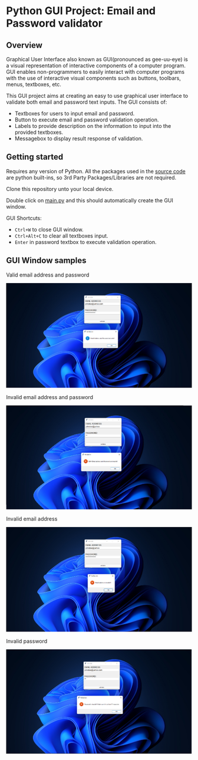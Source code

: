 # Python GUI Project: Email and Password validator

## Overview

Graphical User Interface also known as GUI(pronounced as gee-uu-eye) is a visual representation of interactive components of a computer program. 
GUI enables non-programmers to easily interact with computer programs with the use of interactive visual components such as buttons, toolbars, menus, textboxes, etc.

This GUI project aims at creating an easy to use graphical user interface to validate both email and password text inputs. 
The GUI consists of:
  * Textboxes for users to input email and password.
  * Button to execute email and password validation operation.
  * Labels to provide description on the information to input into the provided textboxes.
  * Messagebox to display result response of validation. 
 
## Getting started

Requires any version of Python. All the packages used in the [source code](/main.py) are python built-ins, so 3rd Party Packages/Libraries are not required.

Clone this repository unto your local device.

Double click on [main.py](/main.py) and this should automatically create the GUI window. 

GUI Shortcuts:
  * `Ctrl+W` to close GUI window.
  * `Ctrl+Alt+C` to clear all textboxes input.
  * `Enter` in password textbox to execute validation operation.

## GUI Window samples

Valid email address and password

  ![valid-email-and-password](/data/img/valid-email-and-password.png)
 
Invalid email address and password

  ![invalid-email-and-password](/data/img/invalid-email-and-password.png)
  
Invalid email address

  ![invalid-email](/data/img/invalid-email.png)
 
Invalid password

  ![invalid-password](/data/img/invalid-password.png)
